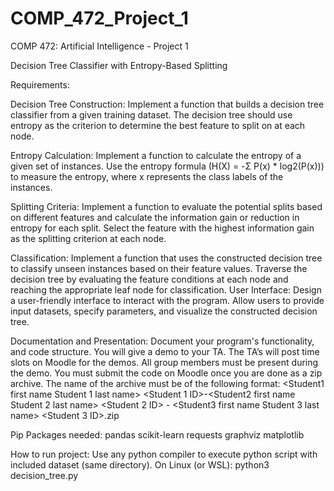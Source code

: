 # COMP_472_Project_1
COMP 472: Artificial Intelligence - Project 1

Decision Tree Classifier with Entropy-Based Splitting

Requirements:

Decision Tree Construction: Implement a function that builds a decision tree classifier from a given training dataset. The decision tree should use entropy as the criterion to determine the best feature to split on at each node.

Entropy Calculation: Implement a function to calculate the entropy of a given set of instances. Use the entropy formula (H(X) = -Σ P(x) * log2(P(x))) to measure the entropy, where x represents the class labels of the instances.

Splitting Criteria: Implement a function to evaluate the potential splits based on different features and calculate the information gain or reduction in entropy for each split. Select the feature with the highest information gain as the splitting criterion at each node.

Classification: Implement a function that uses the constructed decision tree to classify unseen instances based on their feature values. Traverse the decision tree by evaluating the feature conditions at each node and reaching the appropriate leaf node for classification.
User Interface: Design a user-friendly interface to interact with the program. Allow users to provide input datasets, specify parameters, and visualize the constructed decision tree.

Documentation and Presentation: Document your program's functionality, and code structure. You will give a demo to your TA. The TA’s will post time slots on Moodle for the demos. All group members must be present during the demo. You must submit the code on Moodle once you are done as a zip archive. The name of the archive must be of the following format:
<Student1 first name Student 1 last name> <Student 1 ID>-<Student2 first name Student 2 last name> <Student 2 ID> - <Student3 first name Student 3 last name> <Student 3 ID>.zip 


Pip Packages needed:
pandas
scikit-learn
requests
graphviz
matplotlib

How to run project:
Use any python compiler to execute python script with included dataset 
(same directory).
On Linux (or WSL): python3 decision_tree.py